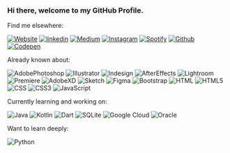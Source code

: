### Hi there, welcome to my GitHub Profile.

Find me elsewhere:

[![Website](https://img.shields.io/badge/website-000000?style=for-the-badge&logo=About.me&logoColor=white)](https://www.designbyburcu.com)
[![linkedin](https://img.shields.io/badge/Linkedin-000000?style=for-the-badge&logo=Linkedin&logoColor=white)](https://www.linkedin.com/in/burcuerdogan/)
[![Medium](https://img.shields.io/badge/Medium-12100E?style=for-the-badge&logo=medium&logoColor=white)](https://medium.com/@burcuerdogann)
[![Instagram](https://img.shields.io/badge/Instagram-000000?style=for-the-badge&logo=instagram&logoColor=white)](https://www.instagram.com/designbyburcuerdogan/)
[![Spotify](https://img.shields.io/badge/Spotify-000000?&style=for-the-badge&logo=spotify&logoColor=white)](https://open.spotify.com/user/21b4jmjc3wd74l3ytt76eub2q?si=dc79d35a8549452f)
[![Github](https://img.shields.io/badge/GitHub-100000?style=for-the-badge&logo=github&logoColor=white)](https://github.com/burcuerdogann)
[![Codepen](https://img.shields.io/badge/Codepen-000000?style=for-the-badge&logo=codepen&logoColor=white)](https://codepen.io/Burcu-Erdogan)


Already known about:

![AdobePhotoshop](https://img.shields.io/badge/Adobe%20Photoshop-000000?style=for-the-badge&logo=Adobe%20Photoshop&logoColor=white)
![Illustrator](https://img.shields.io/badge/Adobe%20Illustrator-000000?style=for-the-badge&logo=adobe%20illustrator&logoColor=white)
![Indesign](https://img.shields.io/badge/Adobe%20InDesign-000000?style=for-the-badge&logo=Adobe%20InDesign&logoColor=white)
![AfterEffects](https://img.shields.io/badge/Adobe%20after%20affects-000000?style=for-the-badge&logo=Adobe%20after%20effects&logoColor=white)
![Lightroom](https://img.shields.io/badge/Adobe%20Lightroom-000000?style=for-the-badge&logo=Adobe%20Lightroom&logoColor=white)
![Premiere](https://img.shields.io/badge/Adobe%20Premiere%20Pro-000000?style=for-the-badge&logo=Adobe%20Premiere%20Pro&logoColor=white)
![AdobeXD](https://img.shields.io/badge/Adobe%20XD-000000?style=for-the-badge&logo=Adobe%20XD&logoColor=white)
![Sketch](https://img.shields.io/badge/Sketch-000000?style=for-the-badge&logo=sketch&logoColor=white)
![Figma](https://img.shields.io/badge/Figma-000000?style=for-the-badge&logo=figma&logoColor=white)
![Bootstrap](https://img.shields.io/badge/Bootstrap-000000?style=for-the-badge&logo=bootstrap&logoColor=white)
![HTML](https://img.shields.io/badge/HTML-000000?style=for-the-badge&logo=html5&logoColor=white)
![HTML5](https://img.shields.io/badge/HTML5-000000?style=for-the-badge&logo=html5&logoColor=white)
![CSS](https://img.shields.io/badge/CSS-000000?&style=for-the-badge&logo=css3&logoColor=white)
![CSS3](https://img.shields.io/badge/CSS3-000000?style=for-the-badge&logo=css3&logoColor=white)
![JavaScript](https://img.shields.io/badge/JavaScript-000000?style=for-the-badge&logo=javascript&logoColor=white)

Currently learning and working on:

![Java](https://img.shields.io/badge/Java-000000?style=for-the-badge&logo=java&logoColor=white)
![Kotlin](https://img.shields.io/badge/Kotlin-000000?&style=for-the-badge&logo=kotlin&logoColor=white)
![Dart](https://img.shields.io/badge/Dart-000000?style=for-the-badge&logo=dart&logoColor=white)
![SQLite](https://img.shields.io/badge/SQLite-000000?style=for-the-badge&logo=sqlite&logoColor=white)
![Google Cloud](https://img.shields.io/badge/Google_Cloud-000000?style=for-the-badge&logo=google-cloud&logoColor=white)
![Oracle](https://img.shields.io/badge/Oracle-000000?style=for-the-badge&logo=oracle&logoColor=white)

Want to learn deeply:

![Python](https://img.shields.io/badge/Python-000000?style=for-the-badge&logo=python&logoColor=white)

<!--
[![Pinterest](https://img.shields.io/badge/Pinterest-000000.svg?&style=for-the-badge&logo=Pinterest&logoColor=white)](https://tr.pinterest.com/BurcuErdogann/)

[![Lastfm](https://img.shields.io/badge/last.fm-000000?style=for-the-badge&logo=last.fm&logoColor=white)](https://www.last.fm/tr/user/zemariii)

[![Stack](https://img.shields.io/badge/Stack_Overflow-000000?style=for-the-badge&logo=stack-overflow&logoColor=white)](https://stackoverflow.com/users/19320380/burcu-erdo%c4%9fan)
[![Hackerrank](https://img.shields.io/badge/-Hackerrank-000000?style=for-the-badge&logo=HackerRank&logoColor=white)](https://www.hackerrank.com/burcuerdogandan1)
[![Sololearn](https://img.shields.io/badge/-Sololearn-000000?style=for-the-badge&logo=Sololearn&logoColor=white)](https://www.sololearn.com/profile/20252742)
[![Udemy](https://img.shields.io/badge/Udemy-000000?style=for-the-badge&logo=Udemy&logoColor=white)](https://www.udemy.com/user/burcu-erdogan-12/)








**burcuerdogann/burcuerdogann** is a ✨ _special_ ✨ repository because its `README.md` (this file) appears on your GitHub profile.

Here are some ideas to get you started:

- 🔭 I’m currently working on ...
- 🌱 I’m currently learning ...
- 👯 I’m looking to collaborate on ...
- 🤔 I’m looking for help with ...
- 💬 Ask me about ...
- 📫 How to reach me: designbyburcuerdogan at gmail dot com
- 😄 Pronouns: ...
- ⚡ Fun fact: ...


<img src="https://github.com/burcuerdogann/burcuerdogann/blob/main/check-mail-mail.gif" width="auto">

📫 Reach me: designbyburcuerdogan at gmail dot com



[![alt text][6.1]][6]
[6.1]: http://i.imgur.com/0o48UoR.png (github icon with padding)
[6.2]: http://i.imgur.com/9I6NRUm.png (github icon without padding)
[6]: http://www.github.com/burcuerdogann

[![Github Badge](https://img.shields.io/badge/-Github-000?style=quare&labelColor=000&logo=Github&logoColor=white&link=link)](github.com/burcuerdogann) 
[![Instagram Badge](https://img.shields.io/badge/-Instagram-C13584?style=flat-quare&labelColor=C13584&logo=instagram&logoColor=white&link=link)](instagram.com/designbyburcuerdogan) 
[![Medium Badge](https://img.shields.io/badge/-Medium-757575?style=flat-quare&labelColor=757575&logo=Medium&logoColor=white&link=link)](medium.com/@burcuerdogann) 
[![Linkedin Badge Badge](https://img.shields.io/badge/LinkedIn-0077B5?style=for-the-badge&logo=linkedin&logoColor=white&link=link)](linkedin.com/in/burcuerdogan)



-->
